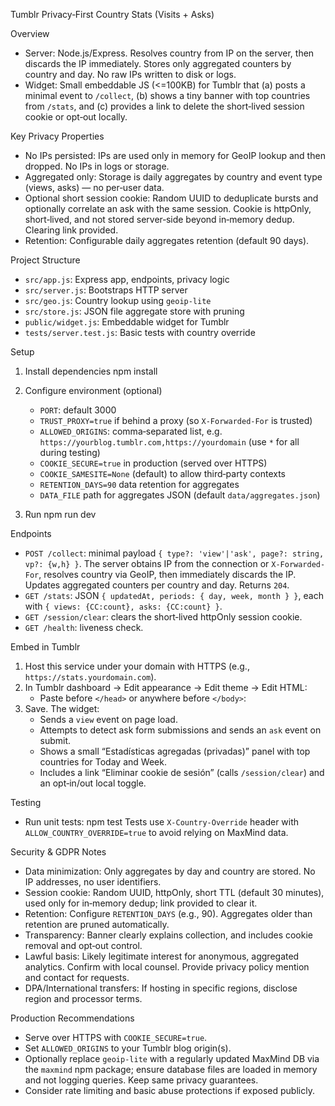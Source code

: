 Tumblr Privacy‑First Country Stats (Visits + Asks)

Overview
- Server: Node.js/Express. Resolves country from IP on the server, then discards the IP immediately. Stores only aggregated counters by country and day. No raw IPs written to disk or logs.
- Widget: Small embeddable JS (<=100KB) for Tumblr that (a) posts a minimal event to `/collect`, (b) shows a tiny banner with top countries from `/stats`, and (c) provides a link to delete the short‑lived session cookie or opt‑out locally.

Key Privacy Properties
- No IPs persisted: IPs are used only in memory for GeoIP lookup and then dropped. No IPs in logs or storage.
- Aggregated only: Storage is daily aggregates by country and event type (views, asks) — no per‑user data.
- Optional short session cookie: Random UUID to deduplicate bursts and optionally correlate an ask with the same session. Cookie is httpOnly, short‑lived, and not stored server‑side beyond in‑memory dedup. Clearing link provided.
- Retention: Configurable daily aggregates retention (default 90 days).

Project Structure
- `src/app.js`: Express app, endpoints, privacy logic
- `src/server.js`: Bootstraps HTTP server
- `src/geo.js`: Country lookup using `geoip-lite`
- `src/store.js`: JSON file aggregate store with pruning
- `public/widget.js`: Embeddable widget for Tumblr
- `tests/server.test.js`: Basic tests with country override

Setup
1) Install dependencies
   npm install

2) Configure environment (optional)
   - `PORT`: default 3000
   - `TRUST_PROXY=true` if behind a proxy (so `X-Forwarded-For` is trusted)
   - `ALLOWED_ORIGINS`: comma‑separated list, e.g. `https://yourblog.tumblr.com,https://yourdomain` (use `*` for all during testing)
   - `COOKIE_SECURE=true` in production (served over HTTPS)
   - `COOKIE_SAMESITE=None` (default) to allow third‑party contexts
   - `RETENTION_DAYS=90` data retention for aggregates
   - `DATA_FILE` path for aggregates JSON (default `data/aggregates.json`)

3) Run
   npm run dev

Endpoints
- `POST /collect`: minimal payload `{ type?: 'view'|'ask', page?: string, vp?: {w,h} }`. The server obtains IP from the connection or `X-Forwarded-For`, resolves country via GeoIP, then immediately discards the IP. Updates aggregated counters per country and day. Returns `204`.
- `GET /stats`: JSON `{ updatedAt, periods: { day, week, month } }`, each with `{ views: {CC:count}, asks: {CC:count} }`.
- `GET /session/clear`: clears the short‑lived httpOnly session cookie.
- `GET /health`: liveness check.

Embed in Tumblr
1) Host this service under your domain with HTTPS (e.g., `https://stats.yourdomain.com`).
2) In Tumblr dashboard → Edit appearance → Edit theme → Edit HTML:
   - Paste before `</head>` or anywhere before `</body>`:
     <script defer src="https://stats.yourdomain.com/widget.js" data-endpoint="https://stats.yourdomain.com"></script>
3) Save. The widget:
   - Sends a `view` event on page load.
   - Attempts to detect ask form submissions and sends an `ask` event on submit.
   - Shows a small “Estadísticas agregadas (privadas)” panel with top countries for Today and Week.
   - Includes a link “Eliminar cookie de sesión” (calls `/session/clear`) and an opt‑in/out local toggle.

Testing
- Run unit tests:
  npm test
  Tests use `X-Country-Override` header with `ALLOW_COUNTRY_OVERRIDE=true` to avoid relying on MaxMind data.

Security & GDPR Notes
- Data minimization: Only aggregates by day and country are stored. No IP addresses, no user identifiers.
- Session cookie: Random UUID, httpOnly, short TTL (default 30 minutes), used only for in‑memory dedup; link provided to clear it.
- Retention: Configure `RETENTION_DAYS` (e.g., 90). Aggregates older than retention are pruned automatically.
- Transparency: Banner clearly explains collection, and includes cookie removal and opt‑out control.
- Lawful basis: Likely legitimate interest for anonymous, aggregated analytics. Confirm with local counsel. Provide privacy policy mention and contact for requests.
- DPA/International transfers: If hosting in specific regions, disclose region and processor terms.

Production Recommendations
- Serve over HTTPS with `COOKIE_SECURE=true`.
- Set `ALLOWED_ORIGINS` to your Tumblr blog origin(s).
- Optionally replace `geoip-lite` with a regularly updated MaxMind DB via the `maxmind` npm package; ensure database files are loaded in memory and not logging queries. Keep same privacy guarantees.
- Consider rate limiting and basic abuse protections if exposed publicly.

